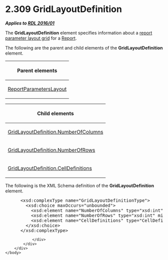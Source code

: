 <html dir="LTR" xmlns:mshelp="http://msdn.microsoft.com/mshelp" xmlns:ddue="http://ddue.schemas.microsoft.com/authoring/2003/5" xmlns:xlink="http://www.w3.org/1999/xlink" xmlns:tool="http://www.microsoft.com/tooltip">
    <head>
        <meta http-equiv="Content-Type" content="text/html; CHARSET=utf-8"></meta>
        <meta name="save" content="history"></meta>
        <title>2.309 GridLayoutDefinition</title>
        <xml>
            <mshelp:toctitle title="2.309 GridLayoutDefinition"></mshelp:toctitle>
            <mshelp:rltitle title="[MS-RDL]: GridLayoutDefinition"></mshelp:rltitle>
            <mshelp:keyword index="A" term="39c5e577-1ade-458b-b838-f5336faf9fe7"></mshelp:keyword>
            <mshelp:attr name="DCSext.ContentType" value="open specification"></mshelp:attr>
            <mshelp:attr name="AssetID" value="39c5e577-1ade-458b-b838-f5336faf9fe7"></mshelp:attr>
            <mshelp:attr name="TopicType" value="kbRef"></mshelp:attr>
            <mshelp:attr name="DCSext.Title" value="[MS-RDL]: GridLayoutDefinition" />
        </xml>
    </head>
    <body>
        <div id="header">
            <h1 class="heading">2.309 GridLayoutDefinition</h1>
        </div>
        <div id="mainSection">
            <div id="mainBody">
                <div id="allHistory" class="saveHistory"></div>
                <div id="sectionSection0" class="section" name="collapseableSection">
                    

<p><b><i>Applies to </i></b><a href="52ce3983-2bfc-4e72-9359-42aaf5fe4509.htm"><b><i>RDL 2016/01</i></b></a></p>

<p>The <b>GridLayoutDefinition</b> element specifies
information about a <a href="b2482b3f-74ab-4ca8-a9e5-c07955011743.htm#gt_96868796-6757-439e-ae5d-acd2caff00d3">report
parameter layout grid</a> for a <a href="6bbaafec-020b-406c-b4e7-5e4318b616cb.htm">Report</a>.</p>

<p>The following are the parent and child elements of the <b>GridLayoutDefinition</b>
element.</p>

<table>
 <thead>
  <tr>
   <th>
   <p>Parent elements</p>
   </th>
  </tr>
 </thead>
 <tr>
  <td>
  <p><a href="a55064c8-1395-42a3-8063-ec5dd8187864.htm">ReportParametersLayout</a></p>
  </td>
 </tr>
</table>

<p> </p>

<table>
 <thead>
  <tr>
   <th>
   <p>Child elements</p>
   </th>
  </tr>
 </thead>
 <tr>
  <td>
  <p><a href="a07924ac-8237-43ce-baa8-2790cf0f6268.htm">GridLayoutDefinition.NumberOfColumns</a></p>
  </td>
 </tr>
 <tr>
  <td>
  <p><a href="f6d96ca8-5f9c-4865-85c6-6808b77eb495.htm">GridLayoutDefinition.NumberOfRows</a></p>
  </td>
 </tr>
 <tr>
  <td>
  <p><a href="1d305a56-980a-4f70-af7b-a6bc7d317ace.htm">GridLayoutDefinition.CellDefinitions</a></p>
  </td>
 </tr>
</table>

<p>The following is the XML Schema definition of the <b>GridLayoutDefinition</b>
element.</p>

<dl>
<dd>
<div><pre> &lt;xsd:complexType name=&quot;GridLayoutDefinitionType&quot;&gt;
   &lt;xsd:choice maxOccurs=&quot;unbounded&quot;&gt;
     &lt;xsd:element name=&quot;NumberOfColumns&quot; type=&quot;xsd:int&quot; minOccurs=&quot;1&quot; /&gt;
     &lt;xsd:element name=&quot;NumberOfRows&quot; type=&quot;xsd:int&quot; minOccurs=&quot;1&quot; /&gt;
     &lt;xsd:element name=&quot;CellDefinitions&quot; type=&quot;CellDefinitionsType&quot; minOccurs=&quot;0&quot; /&gt;
   &lt;/xsd:choice&gt;
 &lt;/xsd:complexType&gt;
</pre></div>
</dd></dl>


                </div>
            </div>
        </div>
    </body>
</html>
